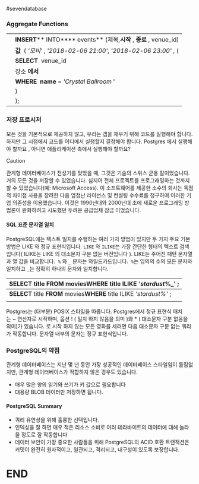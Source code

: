 #sevendatabase

### Aggregate Functions
|     |                                                                          |
| --- | ------------------------------------------------------------------------ |
| ​   | **INSERT****​ ​INTO****​ ​events**​ (제목, **​시작** ​, **​종료** ​, venue_id) |
| ​   | **값** ​ (_​ '모비'_ ​, _​'2018-02-06 21:00'_ ​, _​'2018-02-06 23:00'_ ​, ( |
| ​   | **SELECT** ​ venue_id                                                    |
| ​   | 장소 **​에서**                                                               |
| ​   | **WHERE** **​ ​name**​ = _​'Crystal Ballroom_ '                          |
| ​   | )                                                                        |
| ​   | );                                                                       |
### 저장 프로시저

모든 것을 기본적으로 제공하지 않고, 우리는 갭을 채우기 위해 코드를 실행해야 합니다. 하지만 그 시점에서 코드를 어디에서 실행할지 결정해야 합니다. Postgres 에서 실행해야 할까요 , 아니면 애플리케이션 측에서 실행해야 할까요?

> [!CAUTION]
> 
> 관계형 데이터베이스가 전성기를 맞았을 때, 그것은 기술의 스위스 군용 칼이었습니다. 거의 모든 것을 저장할 수 있었습니다. 심지어 전체 프로젝트를 프로그래밍하는 것까지 할 수 있었습니다(예: Microsoft Access). 이 소프트웨어를 제공한 소수의 회사는 독점적 차이점 사용을 장려한 다음 엄청난 라이선스 및 컨설팅 수수료를 청구하여 이러한 기업 의존성을 이용했습니다. 이것은 1990년대와 2000년대 초에 새로운 프로그래밍 방법론이 완화하려고 시도했던 두려운 공급업체 잠금 이었습니다.

#### SQL 표준 문자열 일치

PostgreSQL에는 텍스트 일치를 수행하는 여러 가지 방법이 있지만 두 가지 주요 기본 방법은 LIKE 와 정규 표현식입니다.
`LIKE` 와 `ILIKE`는 가장 간단한 형태의 텍스트 검색입니다( ILIKE는 LIKE 의 대소문자 구분 없는 버전입니다 ).
LIKE는 주어진 패턴 문자열과 열 값을 비교합니다. 
`%` 와 `_` 문자는 와일드카드입니다. 
`%`는 임의의 수의 모든 문자와 일치하고 `_`는 정확히 하나의 문자와 일치합니다.

| **SELECT**​ title **​FROM**​ movies **​WHERE**​ title ILIKE _​'stardust_%_' ​; |
| ------------------------------------------------------------------------------ |
| **SELECT**​ title **​FROM**​ movies **​WHERE**​ title ILIKE _​'stardust%'_ ​;  |
|                                                                                |

Postgres는 (대부분) POSIX 스타일을 따릅니다.
Postgres에서 정규 표현식 매치는 ~ 연산자로 시작하며, 옵션 ! ( 일치 하지 않음을 의미 )와 * ( 대소문자 구분 없음을 의미)가 있습니다. 로 시작 하지 않는 모든 영화를 세려면 다음 대소문자 구분 없는 쿼리가 작동합니다. 문자열 내부의 문자는 정규 표현식입니다.
### PostgreSQL의 약점

관계형 데이터베이스는 지난 몇 년 동안 가장 성공적인 데이터베이스 스타일임이 틀림없지만, 관계형 데이터베이스가 적합하지 않은 경우도 있습니다.

- 매우 많은 양의 읽기와 쓰기가 키 값으로 필요합니다
- 대용량 BLOB 데이터만 저장하면 됩니다.
#### PostgreSQL Summary

- 쿼리 유연성을 위해 훌륭한 선택입니다.
- 인덱싱을 잘 하면 매우 적은 리소스 소비로 여러 테라바이트의 데이터에 대해 놀라울 정도로 잘 작동합니다
- 데이터 보안이 가장 중요한 사람들을 위해 PostgreSQL의 ACID 호환 트랜잭션은 커밋이 완전히 원자적이고, 일관되고, 격리되고, 내구성이 있도록 보장합니다.

# END


